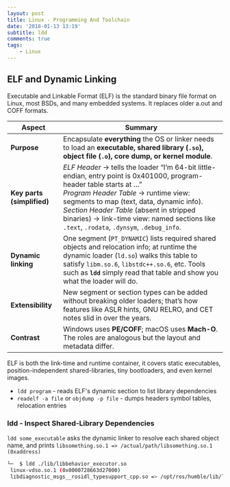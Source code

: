 ```yaml
---
layout: post
title: Linux - Programming And Toolchain
date: '2018-01-13 13:19'
subtitle: ldd
comments: true
tags:
    - Linux
---
```


## ELF and Dynamic Linking

Executable and Linkable Format (ELF) is the standard binary file format on Linux, most BSDs, and many embedded systems. It replaces older a.out and COFF formats.

| Aspect                     | Summary                                                                                                                                                                                                                                                                                                                                                 |
| -------------------------- | ------------------------------------------------------------------------------------------------------------------------------------------------------------------------------------------------------------------------------------------------------------------------------------------------------------------------------------------------------- |
| **Purpose**                | Encapsulate **everything** the OS or linker needs to load an **executable, shared library (`.so`), object file (`.o`), core dump, or kernel module**.                                                                                                                                                                                                         |
| **Key parts (simplified)** | *ELF Header* → tells the loader “I’m 64-bit little-endian, entry point is 0x401000, program-header table starts at …”<br>*Program Header Table* → runtime view: segments to map (text, data, dynamic info).<br>*Section Header Table* (absent in stripped binaries) → link-time view: named sections like `.text`, `.rodata`, `.dynsym`, `.debug_info`. |
| **Dynamic linking**        | One segment (`PT_DYNAMIC`) lists required shared objects and relocation info; at runtime the dynamic loader (`ld.so`) walks this table to satisfy `libm.so.6`, `libstdc++.so.6`, etc. Tools such as **`ldd`** simply read that table and show you what the loader will do.                                                                              |
| **Extensibility**          | New segment or section types can be added without breaking older loaders; that’s how features like ASLR hints, GNU RELRO, and CET notes slid in over the years.                                                                                                                                                                                         |
| **Contrast**               | Windows uses **PE/COFF**; macOS uses **Mach-O**. The roles are analogous but the layout and metadata differ.                                                                                                                                                                                                                                            |
ELF is both the link-time and runtime container, it covers static executables, position-independent shared-libraries, tiny bootloaders, and even kernel images.

- `ldd program` - reads ELF's dynamic section to list library dependencies
- `readelf -a file` or `objdump -p file` - dumps headers symbol tables, relocation entries

### ldd - Inspect Shared-Library Dependencies

`ldd some_executable` asks the dynamic linker to resolve each shared object name, and prints `libsomething.so.1 => /actual/path/libsomething.so.1 (0xaddress)`

```bash
└─  $ ldd ./lib/libbehavior_executor.so
 linux-vdso.so.1 (0x0000728663d27000)
 libdiagnostic_msgs__rosidl_typesupport_cpp.so => /opt/ros/humble/lib/libdiagnostic_msgs__rosidl_typesupport_cpp.so (0x0000728663aaa000)
```
